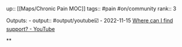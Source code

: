 up:: [[Maps/Chronic Pain MOC]]
tags::  #pain #on/community 
rank:: 3

Outputs:
	- output:: #output/youtube☑️ - 2022-11-15 [Where can I find support? - YouTube](https://youtu.be/kMsOhP9_RcU)

**